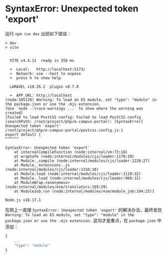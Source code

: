 # SyntaxError: Unexpected token 'export'

运行 `npm run dev` 出现如下错误：

```shell
> dev
> vite


  VITE v4.4.11  ready in 358 ms

  ➜  Local:   http://localhost:5173/
  ➜  Network: use --host to expose
  ➜  press h to show help

  LARAVEL v10.26.2  plugin v0.7.8

  ➜  APP_URL: http://localhost
(node:105128) Warning: To load an ES module, set "type": "module" in the package.json or use the .mjs extension.
(Use `node --trace-warnings ...` to show where the warning was created)
[Failed to load PostCSS config: Failed to load PostCSS config (searchPath: /root/project/php/e-campus-portal): [SyntaxError] Unexpected token 'export'
/root/project/php/e-campus-portal/postcss.config.js:1
export default {
^^^^^^

SyntaxError: Unexpected token 'export'
    at internalCompileFunction (node:internal/vm:73:18)
    at wrapSafe (node:internal/modules/cjs/loader:1178:20)
    at Module._compile (node:internal/modules/cjs/loader:1220:27)
    at Module._extensions..js (node:internal/modules/cjs/loader:1310:10)
    at Module.load (node:internal/modules/cjs/loader:1119:32)
    at Module._load (node:internal/modules/cjs/loader:960:12)
    at ModuleWrap.<anonymous> (node:internal/modules/esm/translators:169:29)
    at ModuleJob.run (node:internal/modules/esm/module_job:194:25)]

Node.js v18.17.1
```

在网上一直搜 `SyntaxError: Unexpected token 'export'` 的解决办法，最终发现 `Warning: To load an ES module, set "type": "module" in the package.json or use the .mjs extension.` 这句才是重点，在 `package.json` 中添加：

```js
{
	...
	"type": "module"
}
```
